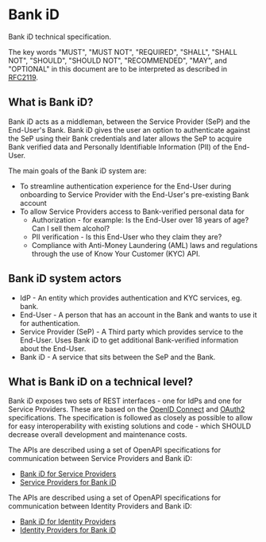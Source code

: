 # Bank iD

Bank iD technical specification.

The key words "MUST", "MUST NOT", "REQUIRED", "SHALL", "SHALL NOT", "SHOULD", "SHOULD NOT", "RECOMMENDED", "MAY", and "OPTIONAL" in this document are to be interpreted as described in [RFC2119](https://www.ietf.org/rfc/rfc2119).

## What is Bank iD?

Bank iD acts as a middleman, between the Service Provider (SeP) and the End-User's Bank. Bank iD gives the user an option to authenticate against the SeP using their Bank credentials and later allows the SeP to acquire Bank verified data and Personally Identifiable Information (PII) of the End-User.

The main goals of the Bank iD system are:
* To streamline authentication experience for the End-User during onboarding to Service Provider with the End-User's pre-existing Bank account
* To allow Service Providers access to Bank-verified personal data for
  * Authorization - for example: Is the End-User over 18 years of age? Can I sell them alcohol?
  * PII verification - Is this End-User who they claim they are?
  * Compliance with Anti-Money Laundering (AML) laws and regulations through the use of Know Your Customer (KYC) API.

## Bank iD system actors

- IdP - An entity which provides authentication and KYC services, eg. bank.
- End-User - A person that has an account in the Bank and wants to use it for authentication.
- Service Provider (SeP) - A Third party which provides service to the End-User. Uses Bank iD to get additional Bank-verified information about the End-User.
- Bank iD - A service that sits between the SeP and the Bank.

## What is Bank iD on a technical level?

Bank iD exposes two sets of REST interfaces - one for IdPs and one for Service Providers. These are based on the [OpenID Connect](https://openid.net/connect/) and [OAuth2](https://oauth.net/2/) specifications. The specification is followed as closely as possible to allow for easy interoperability with existing solutions and code - which SHOULD decrease overall development and maintenance costs.

The APIs are described using a set of OpenAPI specifications for communication between Service Providers and Bank iD:

- [Bank iD for Service Providers](https://github.com/BankovniIdentita/bankid-api-docs/tree/main/bankid-for-sep)
- [Service Providers for Bank iD](https://github.com/BankovniIdentita/bankid-api-docs/tree/main/sep-for-bankid)

The APIs are described using a set of OpenAPI specifications for communication between Identity Providers and Bank iD:

- [Bank iD for Identity Providers](https://github.com/BankovniIdentita/bankid-api-docs/tree/main/bankid-for-idp)
- [Identity Providers for Bank iD](https://github.com/BankovniIdentita/bankid-api-docs/tree/main/idp-for-bankid)

